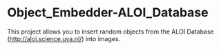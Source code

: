 # Object_Embedder-ALOI_Database
This project allows you to insert random objects from the ALOI Database (http://aloi.science.uva.nl/) into images.
